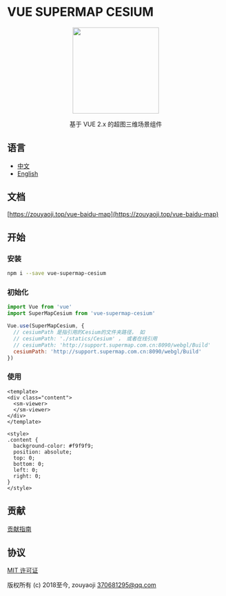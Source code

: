 # VUE SUPERMAP CESIUM

<p align="center">
  <img src="https://zouyaoji.top/vue-supermap-cesium/favicon.png" width="200px">
</p>
<p align="center">基于 VUE 2.x 的超图三维场景组件</p>

<!-- [![npm](https://img.shields.io/npm/v/vue-baidu-map.svg)]()
[![Travis](https://img.shields.io/travis/Dafrok/vue-baidu-map.svg)]()
[![Package Quality](http://npm.packagequality.com/shield/vue-baidu-map.svg)](http://packagequality.com/#?package=vue-baidu-map)
[![npm](https://img.shields.io/npm/dm/vue-baidu-map.svg)]()
[![license](https://img.shields.io/github/license/dafrok/vue-baidu-map.svg)]() -->

## 语言

- [中文](https://github.com/zouyaoji/vue-supermap-cesium/blob/master/README.zh.md)
- [English](https://github.com/zouyaoji/vue-supermap-cesium/blob/master/README.md)

## 文档

[https://zouyaoji.top/vue-baidu-map](https://zouyaoji.top/vue-baidu-map)

## 开始

### 安装

```bash
npm i --save vue-supermap-cesium
```

### 初始化

```javascript
import Vue from 'vue'
import SuperMapCesium from 'vue-supermap-cesium'

Vue.use(SuperMapCesium, {
  // cesiumPath 是指引用的Cesium的文件夹路径， 如
  // cesiumPath: './statics/Cesium' ， 或者在线引用
  // cesiumPath: 'http://support.supermap.com.cn:8090/webgl/Build'
  cesiumPath: 'http://support.supermap.com.cn:8090/webgl/Build'
})
```

### 使用

```vue
<template>
<div class="content">
  <sm-viewer>
  </sm-viewer>
</div>
</template>

<style>
.content {
  background-color: #f9f9f9;
  position: absolute;
  top: 0;
  bottom: 0;
  left: 0;
  right: 0;
}
</style>
```

## 贡献

[贡献指南](https://github.com/zouyaoji/vue-supermap-cesium/blob/master/CONTRIBUTING.md)


## 协议

[MIT 许可证](https://opensource.org/licenses/MIT)

版权所有 (c) 2018至今, zouyaoji <370681295@qq.com>
